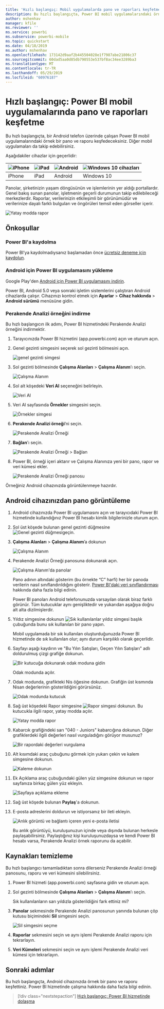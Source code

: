 ```yaml
---
title: 'Hızlı başlangıç: Mobil uygulamalarda pano ve raporları keşfetme'
description: Bu hızlı başlangıçta, Power BI mobil uygulamalarındaki örnek bir pano ve raporu keşfedeceksiniz.
author: mshenhav
manager: kfile
ms.reviewer: ''
ms.service: powerbi
ms.subservice: powerbi-mobile
ms.topic: quickstart
ms.date: 04/18/2019
ms.author: mshenhav
ms.openlocfilehash: 173142d9aaf2b445504028e1f7987abe21806c37
ms.sourcegitcommit: 60dad5aa0d85db790553e537bf8ac34ee3289ba3
ms.translationtype: MT
ms.contentlocale: tr-TR
ms.lasthandoff: 05/29/2019
ms.locfileid: "60976187"
---
```

# <a name="quickstart-explore-dashboards-and-reports-in-the-power-bi-mobile-apps"></a>Hızlı başlangıç: Power BI mobil uygulamalarında pano ve raporları keşfetme
Bu hızlı başlangıçta, bir Android telefon üzerinde çalışan Power BI mobil uygulamalarındaki örnek bir pano ve raporu keşfedeceksiniz. Diğer mobil uygulamaları da takip edebilirsiniz. 

Aşağıdakiler cihazlar için geçerlidir:

| ![iPhone](./media/mobile-apps-quickstart-view-dashboard-report/iphone-logo-30-px.png) | ![iPad](./media/mobile-apps-quickstart-view-dashboard-report/ipad-logo-30-px.png) | ![Android](./media/mobile-apps-quickstart-view-dashboard-report/android-logo-30-px.png) | ![Windows 10 cihazları](./media/mobile-apps-quickstart-view-dashboard-report/win-10-logo-30-px.png) |
|:--- |:--- |:--- |:--- |
| iPhone | iPad | Android | Windows 10 |

Panolar, şirketinizin yaşam döngüsünün ve işlemlerinin yer aldığı portallardır. Genel bakış sunan panolar, işletmenin geçerli durumunun takip edilebileceği merkezlerdir. Raporlar, verilerinizin etkileşimli bir görünümüdür ve verilerinize dayalı farklı bulguları ve öngörüleri temsil eden görseller içerir. 

![Yatay modda rapor](././media/mobile-apps-quickstart-view-dashboard-report/power-bi-android-quickstart-report.png)

## <a name="prerequisites"></a>Önkoşullar

### <a name="sign-up-for-power-bi"></a>Power BI'a kaydolma
Power BI’ya kaydolmadıysanız başlamadan önce [ücretsiz deneme için kaydolun](https://app.powerbi.com/signupredirect?pbi_source=web).

### <a name="install-the-power-bi-for-android-app"></a>Android için Power BI uygulamasını yükleme
Google Play'den [Android için Power BI uygulamasını indirin](http://go.microsoft.com/fwlink/?LinkID=544867).

Power BI, Android 5.0 veya sonraki işletim sistemlerini çalıştıran Android cihazlarda çalışır. Cihazınızı kontrol etmek için **Ayarlar** > **Cihaz hakkında** > **Android sürümü** menüsüne gidin.

### <a name="download-the-retail-analysis-sample"></a>Perakende Analizi örneğini indirme
Bu hızlı başlangıcın ilk adımı, Power BI hizmetindeki Perakende Analizi örneğini indirmektir.

1. Tarayıcınızda Power BI hizmetini (app.powerbi.com) açın ve oturum açın.

1. Genel gezinti simgesini seçerek sol gezinti bölmesini açın.

    ![genel gezinti simgesi](./media/mobile-apps-quickstart-view-dashboard-report/power-bi-android-quickstart-global-nav-icon.png)

2. Sol gezinti bölmesinde **Çalışma Alanları** > **Çalışma Alanım**’ı seçin.

    ![Çalışma Alanım](./media/mobile-apps-quickstart-view-dashboard-report/power-bi-android-quickstart-my-workspace.png)

3. Sol alt köşedeki **Veri Al** seçeneğini belirleyin.
   
    ![Veri Al](./media/mobile-apps-quickstart-view-dashboard-report/power-bi-get-data.png)

3. Veri Al sayfasında **Örnekler** simgesini seçin.
   
   ![Örnekler simgesi](./media/mobile-apps-quickstart-view-dashboard-report/power-bi-samples-icon.png)

4. **Perakende Analizi örneği**’ni seçin.
 
    ![Perakende Analizi Örneği](./media/mobile-apps-quickstart-view-dashboard-report/power-bi-rs.png)
 
8. **Bağlan**'ı seçin.  
  
   ![Perakende Analizi Örneği > Bağlan](./media/mobile-apps-quickstart-view-dashboard-report/retail16.png)
   
5. Power BI, örneği içeri aktarır ve Çalışma Alanınıza yeni bir pano, rapor ve veri kümesi ekler.
   
   ![Perakende Analizi Örneği panosu](./media/mobile-apps-quickstart-view-dashboard-report/power-bi-service-opportunity-sample.png)

Örneğiniz Android cihazınızda görüntülenmeye hazırdır.

## <a name="view-a-dashboard-on-your-android-device"></a>Android cihazınızdan pano görüntüleme
1. Android cihazınızda Power BI uygulamasını açın ve tarayıcıdaki Power BI hizmetinde kullandığınız Power BI hesabı kimlik bilgilerinizle oturum açın.

1.  Sol üst köşede bulunan genel gezinti düğmesine ![Genel gezinti düğmesi](./media/mobile-apps-quickstart-view-dashboard-report/power-bi-iphone-global-nav-button.png)geçin.

2.  **Çalışma Alanları** > **Çalışma Alanım**’a dokunun

    ![Çalışma Alanım](./media/mobile-apps-quickstart-view-dashboard-report/power-bi-android-quickstart-workspaces.png)

3. Perakende Analizi Örneği panosuna dokunarak açın.
 
    ![Çalışma Alanım'da panolar](./media/mobile-apps-quickstart-view-dashboard-report/power-bi-android-quickstart-open-retail.png)
   
    Pano adının altındaki gösterim (bu örnekte “C” harfi) her bir panoda verilerin nasıl sınıflandırıldığını gösterir. [Power BI'daki veri sınıflandırması](../../service-data-classification.md) hakkında daha fazla bilgi edinin.

    Power BI panoları Android telefonunuzda varsayılan olarak biraz farklı görünür. Tüm kutucuklar aynı genişliktedir ve yukarıdan aşağıya doğru alt alta dizilmişlerdir.

4. Yıldız simgesine dokunun ![Sık kullanılanlar yıldız simgesi](./media/mobile-apps-quickstart-view-dashboard-report/power-bi-android-quickstart-favorite-icon.png) başlık çubuğunda bunu sık kullanılan bir pano yapın.

    Mobil uygulamada bir sık kullanılan oluşturduğunuzda Power BI hizmetinde de sık kullanılan olur; aynı durum karşılıklı olarak geçerlidir.

4. Sayfayı aşağı kaydırın ve "Bu Yılın Satışları, Geçen Yılın Satışları" adlı doldurulmuş çizgi grafiğe dokunun.

    ![Bir kutucuğa dokunarak odak moduna gidin](./media/mobile-apps-quickstart-view-dashboard-report/power-bi-android-quickstart-tap-tile-fave.png)

    Odak modunda açılır.

7. Odak modunda, grafikteki Nis öğesine dokunun. Grafiğin üst kısmında Nisan değerlerinin gösterildiğini görürsünüz.

    ![Odak modunda kutucuk](./media/mobile-apps-quickstart-view-dashboard-report/power-bi-android-quickstart-tile-focus.png)

8. Sağ üst köşedeki Rapor simgesine ![Rapor simgesi](./media/mobile-apps-quickstart-view-dashboard-report/power-bi-android-quickstart-report-icon.png) dokunun. Bu kutucukla ilgili rapor, yatay modda açılır.

    ![Yatay modda rapor](././media/mobile-apps-quickstart-view-dashboard-report/power-bi-android-quickstart-report.png)

9. Kabarcık grafiğindeki sarı "040 - Juniors" kabarcığına dokunun. Diğer grafiklerdeki ilgili değerleri nasıl vurguladığını görüyor musunuz? 

    ![Bir rapordaki değerleri vurgulama](./media/mobile-apps-quickstart-view-dashboard-report/power-bi-android-quickstart-cross-highlight.png)

10. Alt kısımdaki araç çubuğunu görmek için yukarı çekin ve kalem simgesine dokunun.

    ![Kaleme dokunun](./media/mobile-apps-quickstart-view-dashboard-report/power-bi-android-quickstart-tap-pencil.png)

11. Ek Açıklama araç çubuğundaki gülen yüz simgesine dokunun ve rapor sayfanıza birkaç gülen yüz ekleyin.
 
    ![Sayfaya açıklama ekleme](./media/mobile-apps-quickstart-view-dashboard-report/power-bi-android-quickstart-annotate.png)

12. Sağ üst köşede bulunan **Paylaş**'a dokunun.

1. E-posta adreslerini doldurun ve istiyorsanız bir ileti ekleyin.  

    ![Anlık görüntü ve bağlantı içeren yeni e-posta iletisi](./media/mobile-apps-quickstart-view-dashboard-report/power-bi-android-quickstart-send-snapshot.png)

    Bu anlık görüntüyü, kuruluşunuzun içinde veya dışında bulunan herkesle paylaşabilirsiniz. Paylaştığınız kişi kuruluşunuzdaysa ve kendi Power BI hesabı varsa, Perakende Analizi örnek raporunu da açabilir.

## <a name="clean-up-resources"></a>Kaynakları temizleme

Bu hızlı başlangıcı tamamladıktan sonra dilerseniz Perakende Analizi örneği panosunu, raporu ve veri kümesini silebilirsiniz.

1. Power BI hizmeti (app.powerbi.com) sayfasına gidin ve oturum açın.

2. Sol gezinti bölmesinde **Çalışma Alanları** > **Çalışma Alanım**’ı seçin.

    Sık kullanılanların sarı yıldızla gösterildiğini fark ettiniz mi?

3. **Panolar** sekmesinde Perakende Analizi panosunun yanında bulunan çöp kutusu biçimindeki **Sil** simgesini seçin.

    ![Sil simgesini seçme](./media/mobile-apps-quickstart-view-dashboard-report/power-bi-android-quickstart-delete-retail.png)

4. **Raporlar** sekmesini seçin ve aynı işlemi Perakende Analizi raporu için tekrarlayın.

5. **Veri Kümeleri** sekmesini seçin ve aynı işlemi Perakende Analizi veri kümesi için tekrarlayın.


## <a name="next-steps"></a>Sonraki adımlar

Bu hızlı başlangıçta, Android cihazınızda örnek bir pano ve raporu keşfettiniz. Power BI hizmetinde çalışma hakkında daha fazla bilgi edinin. 

> [!div class="nextstepaction"]
> [Hızlı başlangıç: Power BI hizmetinde dolaşma](../end-user-experience.md)

